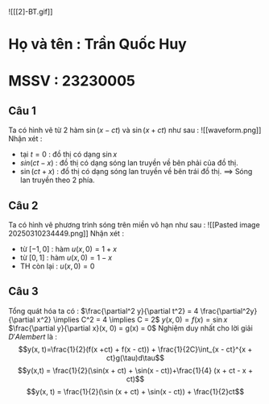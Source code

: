 ![[[2]-BT.gif]]
# Họ và tên : Trần Quốc Huy
# MSSV : 23230005
## Câu 1
Ta có hình vẽ từ 2 hàm $\sin(x - ct)$ và $\sin (x + ct)$ như sau :
![[waveform.png]]
Nhận xét : 
- tại $t = 0$ : đồ thị có dạng $\sin x$
- $sin (ct - x)$ : đồ thị có dạng sóng lan truyền về bên phải của đồ thị.
- $\sin(ct + x)$ : đồ thị có dạng sóng lan truyền về bên trái đồ thị. 
$\implies$ Sóng lan truyền theo 2 phía.
## Câu 2
Ta có hình vẽ phương trình sóng trên miền vô hạn như sau :
![[Pasted image 20250310234449.png]]
Nhận xét :
- từ $[-1, 0]$ : hàm $u(x, 0) = 1 + x$ 
- từ $[0, 1]$ : hàm $u(x, 0) = 1 - x$
- TH còn lại : $u(x, 0) = 0$

## Câu 3 

Tổng quát hóa ta có : 
$\frac{\partial^2 y}{\partial t^2} = 4 \frac{\partial^2y}{\partial x^2} \implies C^2 = 4 \implies C = 2$
$y(x, 0) = f(x) = \sin x$
$\frac{\partial y}{\partial x}(x, 0) = g(x) = 0$
Nghiệm duy nhất cho lời giải $D'Alembert$ là :
$$y(x, t)=\frac{1}{2}(f(x +ct) + f(x - ct)) + \frac{1}{2C}\int_{x - ct}^{x + ct}g(\tau)d\tau$$
$$y(x,t) = \frac{1}{2}(\sin(x + ct) + \sin(x - ct))+\frac{1}{4} (x + ct - x + ct)$$
$$y(x, t) = \frac{1}{2}(\sin (x + ct) + \sin(x - ct)) + \frac{1}{2}ct$$


